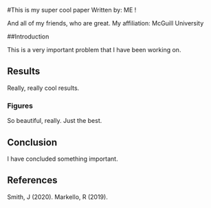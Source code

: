 #This is my super cool paper
Written by: ME !

And all of my friends, who are great.
My affiliation: McGuill University

##Introduction

This is a very important problem that I have been working on.

## Results

Really, really cool results.

### Figures

So beautiful, really. Just the best.

## Conclusion

I have concluded something important. 

## References 

Smith, J (2020).
Markello, R (2019).
